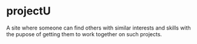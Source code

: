 # projectU
A site where someone can find others with similar interests and skills with the pupose of getting them to work together on such projects.
